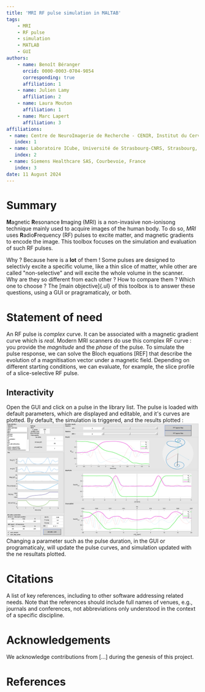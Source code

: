 ```yaml
---
title: 'MRI RF pulse simulation in MALTAB'
tags:
    - MRI
    - RF pulse
    - simulation
    - MATLAB
    - GUI
authors:
    - name: Benoît Béranger
      orcid: 0000-0003-0704-9854
      corresponding: true
      affiliation: 1
    - name: Julien Lamy
      affiliation: 2
    - name: Laura Mouton
      affiliation: 1
    - name: Marc Lapert
      affiliation: 3
affiliations:
 - name: Centre de NeuroImagerie de Recherche - CENIR, Institut du Cerveau - ICM, Paris, France
   index: 1
 - name: Laboratoire ICube, Université de Strasbourg-CNRS, Strasbourg, France
   index: 2
 - name: Siemens Healthcare SAS, Courbevoie, France
   index: 3
date: 11 August 2024
---
```


# Summary
**M**agnetic **R**esonance **I**maging (MRI) is a non-invasive non-ionisong technique mainly used to acquire images of the human body. To do so, $MRI$ uses **R**adio**F**requency (RF) pulses to excite matter, and magnetic gradients to encode the image. This toolbox focuses on the simulation and evaluation of such RF pulses.

Why ? Because here is a **lot** of them ! Some pulses are designed to selectivly excite a specific volume, like a thin slice of matter, while other are called "non-selective" and will excite the whole volume in the scanner.  
Why are they so different from each other ? How to compare them ? Which one to choose ? The [main objective]{.ul} of this toolbox is to answer these questions, using a GUI or pragramaticaly, or both.

# Statement of need
An RF pulse is _complex_ curve. It can be associated with a magnetic gradient curve which is _real_. Modern MRI scanners do use this complex RF curve : you provide the _magnitude_ and the _phase_ of the pulse. To simulate the pulse response, we can solve the Bloch equations [REF] that describe the evolution of a magnitisation vector under a magnetic field. Depending on different starting conditions, we can evaluate, for example, the slice profile of a slice-selective RF pulse.

## Interactivity
Open the GUI and click on a pulse in the library list. The pulse is loaded with default parameters, which are displayed and editable, and it's curves are plotted. By default, the simulation is triggered, and the results plotted :
![FOCI](../docs/gui_FOCI.png)
Changing a parameter such as the pulse duration, in the GUI or programaticaly, will update the pulse curves, and simulation updated with the ne resultats plotted.

# Citations
A list of key references, including to other software addressing related needs. Note that the references should include full names of venues, e.g., journals and conferences, not abbreviations only understood in the context of a specific discipline.

# Acknowledgements
We acknowledge contributions from [...] during the genesis of this project.

# References
